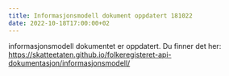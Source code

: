```yaml
---
title: Informasjonsmodell dokument oppdatert 181022
date: 2022-10-18T17:00:00+02
---
```


informasjonsmodell dokumentet er oppdatert. 
Du finner det her: https://skatteetaten.github.io/folkeregisteret-api-dokumentasjon/informasjonsmodell/
